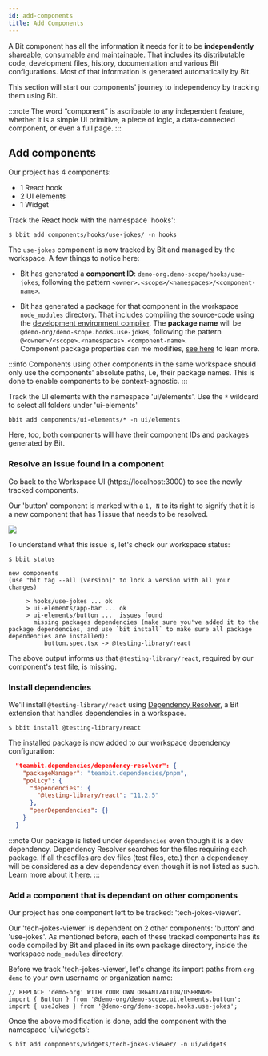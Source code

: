 ```yaml
---
id: add-components
title: Add Components
---
```


A Bit component has all the information it needs for it to be **independently** shareable, consumable and maintainable.
That includes its distributable code, development files, history, documentation and various Bit configurations.
Most of that information is generated automatically by Bit.

This section will start our components' journey to independency by tracking them using Bit.

:::note
The word “component” is ascribable to any independent feature, whether it is a simple UI primitive, a piece of logic, a data-connected component, or even a full page.
:::

## Add components

Our project has 4 components:

- 1 React hook
- 2 UI elements
- 1 Widget

Track the React hook with the namespace 'hooks':

```shell
$ bbit add components/hooks/use-jokes/ -n hooks
```

The `use-jokes` component is now tracked by Bit and managed by the workspace. A few things to notice here:

- Bit has generated a **component ID**: `demo-org.demo-scope/hooks/use-jokes`, following the pattern `<owner>.<scope>/<namespaces>/<component-name>`.

- Bit has generated a package for that component in the workspace `node_modules` directory. That includes compiling the source-code using the [development environment compiler](/docs/compiling/overview).
  The **package name** will be `@demo-org/demo-scope.hooks.use-jokes`, following the pattern `@<owner>/<scope>.<namespaces>.<component-name>`.  
   Component package properties can me modifies, [see here](/docs/packages/overview) to lean more.

:::info
Components using other components in the same workspace should only use the components' absolute paths, i.e, their package names.
This is done to enable components to be context-agnostic.
:::

Track the UI elements with the namespace 'ui/elements'. Use the `*` wildcard to select all folders under 'ui-elements'

```shell
bbit add components/ui-elements/* -n ui/elements
```

Here, too, both components will have their component IDs and packages generated by Bit.

### Resolve an issue found in a component

Go back to the Workspace UI (https://localhost:3000) to see the newly tracked components.

Our 'button' component is marked with a `1, N` to its right to signify that it is a new component that has 1 issue that needs to be resolved.

![](/img/issue_found.png)

To understand what this issue is, let's check our workspace status:

```shell
$ bbit status
```

```shell {7,8}
new components
(use "bit tag --all [version]" to lock a version with all your changes)

     > hooks/use-jokes ... ok
     > ui-elements/app-bar ... ok
     > ui-elements/button ...  issues found
       missing packages dependencies (make sure you've added it to the package dependencies, and use `bit install` to make sure all package dependencies are installed):
          button.spec.tsx -> @testing-library/react
```

The above output informs us that `@testing-library/react`, required by our component's test file, is missing.

### Install dependencies

We'll install `@testing-library/react` using [Dependency Resolver](/docs/dependencies/overview), a Bit extension that handles dependencies in a workspace.

```shell
$ bbit install @testing-library/react
```

The installed package is now added to our workspace dependency configuration:

```json title="workspace.jsonc"
  "teambit.dependencies/dependency-resolver": {
    "packageManager": "teambit.dependencies/pnpm",
    "policy": {
      "dependencies": {
        "@testing-library/react": "11.2.5"
      },
      "peerDependencies": {}
    }
  }
```

:::note
Our package is listed under `dependencies` even though it is a dev dependency. Dependency Resolver searches for the files requiring each package.
If all thesefiles are dev files (test files, etc.) then a dependency will be considered as a dev dependency even though it is not listed as such. Learn more about it [here](/docs/dependencies/dependency-policies).
:::

### Add a component that is dependant on other components

Our project has one component left to be tracked: 'tech-jokes-viewer'.

Our 'tech-jokes-viewer' is dependent on 2 other components: 'button' and 'use-jokes'.
As mentioned before, each of these tracked components has its code compiled by Bit and placed in its own package directory, inside the workspace `node_modules` directory.

Before we track 'tech-jokes-viewer', let's change its import paths from `org-demo` to your own username or organization name:

```tsx
// REPLACE 'demo-org' WITH YOUR OWN ORGANIZATION/USERNAME
import { Button } from '@demo-org/demo-scope.ui.elements.button';
import { useJokes } from '@demo-org/demo-scope.hooks.use-jokes';
```

Once the above modification is done, add the component with the namespace 'ui/widgets':

```shell
$ bit add components/widgets/tech-jokes-viewer/ -n ui/widgets
```
